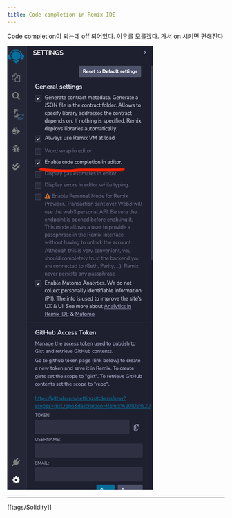 ```yaml
---
title: Code completion in Remix IDE
---
```


Code completion이 되는데 off 되어있다. 이유를 모를겠다. 가서 on 시키면 편해진다

![code completion](images/remix-completion.png)

---
[[tags/Solidity]]